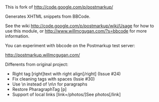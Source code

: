 This is fork of http://code.google.com/p/postmarkup/

Generates XHTML snippets from BBCode.

See the wiki http://code.google.com/p/postmarkup/wiki/Usage for how to use this module, or http://www.willmcgugan.com/?s=bbcode for more information.

You can experiment with bbcode on the Postmarkup test server:

http://postmarkup.willmcgugan.com/

Differents from original project:

 * Right tag [right]text with right align\[/right] (Issue #24)
 * Fix cleaning tags with spaces (Issie #30)
 * Use \n instead of \n\n for paragraphs
 * Restore PharagraphTag [p]
 * Support of local links [link=/photos/]See photos[/link]
